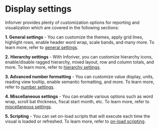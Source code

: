 # Display settings

Inforiver provides plenty of customization options for reporting and visualization which are covered in the following sections:

**1. General settings** - You can customize the themes, apply grid lines, highlight rows, enable header word wrap, scale bands, and many more. To learn more, refer to [general settings](general-settings.md).

**2.** **Hierarchy settings** - With Inforiver, you can customize hierarchy icons, enable/disable ragged hierarchy, mixed layout, row and column totals, and more. To learn more, refer to [hierarchy settings](hierarchy-settings.md).

**3. Advanced number formatting** - You can customize value display, units, reading view tooltip, enable semantic formatting, and more​​. To learn more, refer to [number settings](number-settings.md).

**4. Miscellaneous settings** - You can enable various options such as word wrap, scroll bat thickness, fiscal start month, etc. To learn more, refer to [miscellaneous settings](miscellaneous-settings.md).

**5. Scripting** - You can set on-load scripts that will execute each time the visual is loaded or refreshed. To learn more, refer to [on-load scripting](on-load-scripting.md).

